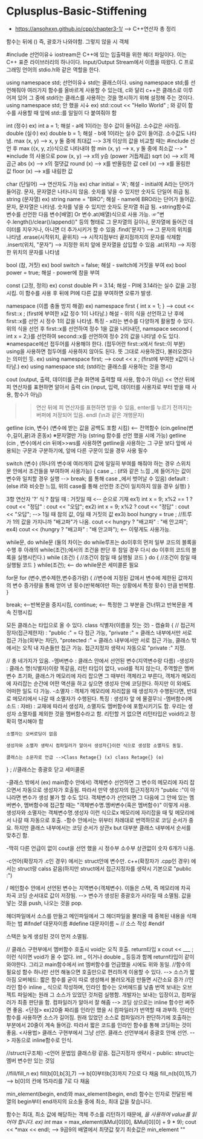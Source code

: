 # Cplusplus-Basic-Stiffening
* https://ansohxxn.github.io/cpp/chapter3-1/ --> C++연산자 총 정리

함수는 뒤에 () 즉, 괄호가 나와야함. 그렇지 않을 시 객체 

#include <iostream> 선언이유↓
iostream은 C++에 있는 입출력을 위한 헤더 파일이다. 이는 C++ 표준 라이브러리의 하나이다. Input/Output Stream에서 이름을 따왔다. 
C 프로그래밍 언어의 stdio.h와 같은 역할을 한다.

using namespace std; 선언이유↓
std는 클래스이다. using namespace std;를 선언해줘야 여러가지 함수를 올바르게 사용할 수 있는데, 
c와 달리 c++은 클래스로 이루어져 있어 그 중에 std라는 클래스를 사용하는 것을 명시하기 위해 설정해 주는 것이다.
using namespace std; 안 했을 시↓
 ex) std::cout << "Hello World" ; 와 같이 함수를 사용할 때 앞에 std::를 일일이 다 붙여줘야 함

int (정수)
 ex) int a = 1;
  해설 - a에 1이라는 정수 값이 들어감. 소수값은 사라짐.
double (실수)
 ex) double b = 1;
  해설 - b에 1이라는 실수 값이 들어감. 소수값도 나타냄.
max (x, y) --> x, y 둘 중에 최대값 --> 3개 이상의 값을 비교할 때는 #include <algorithm> 선언 후 max ({x, y, z})식으로 나타내야 함
min (x, y) --> x, y 둘 중에 최소값 --> "
※include <cmath>의 사용으로
pow (x, y) --> x의 y승 (power 거듭제곱)
sqrt (x) --> x의 제곱근
abs (x) --> x의 절댓값
round (x) --> x를 반올림한 값
ceil (x) --> x를 올림한 값
floor (x) --> x를 내림한 값

char (단일어) --> 연산자도 가능
 ex) char initial = 'A';
  해설 - initial에 A라는 단어가 들어감. 문자, 문자열은 나타나지 않음. 숫자를 넣을 수 있지만 숫자도 단일어 취급 됨.
string (문자열)
 ex) string name = "BRO";
  해설 - name에 BRO라는 단어가 들어감. 문자, 문자열은 나타냄. 숫자를 넣을 수 있지만 숫자도 문자열 취급 됨.
    +string함수로 변수를 선언한 다음 변수[배열] Or 변수.at(배열)식으로 사용 가능.
 ☞"변수.length()/clear()/append()" 등의 형태로 그 문자열의 길이나, 문자열에 들어간 데이터를 지우거나, 아니면 더 추가시키거
	할 수 있음
  .find('문자') --> 그 문자의 위치를 나타냄
  .erase(시작위치, 끝위치) --> 시작지점부터 끝지점까지의 문자를 삭제함
  .insert(위치, "문자") --> 지정한 위치 앞에 문자열을 삽입할 수 있음
  .at(위치) --> 지정한 위치의 문자를 나타냄

bool (참, 거짓)
 ex) bool switch = false;
  해설 - switch에 거짓을 부여
 ex) bool power = true;
  해설 - power에 참을 부여

const (고정, 정의)
 ex) const double PI = 3.14;
  해설 - PI에 3.14라는 실수 값을 고정시킴. 이 함수를 사용 후 뒤에 PI에 다른 값을 부여하면 오류가 발생.

namespace (이름 충돌 방지 해결)
 ex) namespace first { int x = 1; } --> cout << first::x ; (first에 부여한 x값 정수 1이 나타남.)
  해설 - 위의 식을 선언하고 난 후에 first::x를 선언 시 정수 1의 값을 나타냄.
    특징 - x라는 변수를 다양하게 활용할 수 있다. 위의 식을 선언 후 first::x를 선언하여 정수 1을 값을 나타내던, 
             namspace second { int x = 2;}를 선언하여 second::x를 선언하여 정수 2의 값을 나타낼 수도 있다.
※namespace에선 접두어를 사용해야 한다. (접두어란 first::x에서 first::이 부분)
 using을 사용하면 접두어를 사용하지 않아도 된다. 뜻 그대로 사용하겠다, 불러오겠다는 의미인 듯.
  ex) using namespace first; --> cout << x ; (first에 부여한 x값이 나타남.)
  ex) using namespace std; (std라는 클래스를 사용하는 것을 명시)

cout (output, 출력, 데이터를 콘솔 화면에 출력할 때 사용, 함수가 아님)
 << 연산 뒤에 피 연산자를 표현하면 알아서 출력
cin (input, 입력, 데이터를 사용자로 부터 받을 때 사용, 함수가 아님)  
 >> 연산 뒤에 피 연산자를 표현하면 받을 수 있음, enter를 누르기 전까지는 버퍼에 저장되어 있음.
endl (\n과 같은 개행문자)

getline (cin, 변수) (변수에 받는 값을 공백도 포함 시킴) <-- 전역함수 (cin.geline(변수,길이,끝)과 혼동x)
※문자열만 가능 (string 함수를 선언 했을 시에 가능)
  getline (cin , 변수)에서 cin 뒤에>>ws를 사용하면 getline을 사용하는 그 구문 보다 앞에 사용되는 구문과 구분하기에, 앞에 다른 구문이 있을 경우 사용 필수 

switch (변수) (하나의 변수에 여러개의 값에 일일히 부여를 해줘야 하는 경우 스위치 문 안에서 조건들을 부여하며 사용가능)
{
	case _ : (if와 같은 느낌 _에 들어가는 값이 변수와 일치할 경우  실행 --> break; 를 통해 case _에서 벗어날 수 있음)
          default : (else if와 비슷한 느낌, 위의  case를 통해 선언한 조건이 일치하지 않을 경우 실행)
}

3항 연산자 '?'
 식 ? 참일 때 : 거짓일 때 <-- 순으로 기재
   ex1) int x = 9;
     x%2 == 1 ? cout << "정답" : cout << "오답";
  ex2) int x = 9;
     x%2 ? cout << "정답" : cout << "오답"; --> 1일 때 참의 값, 0일 때 거짓의 값
  ex3) bool hungry = true ; //트루가 1의 값을 가지니까 "배고파"가 나옴.
     cout << hungry ? "배고파" : "배 안고파";    
  ex4) cout << (hungry ? "배고파" : "배 안고파"); <-- 이렇게도 사용가능.
  
  while문, do while문 (둘의 차이는 do while루프는 do이후의 먼저 일부 코드의 블록을 수행 후 아래의 while(조건);에서의 조건을 판단 후 참일 경우 다시 do 이후의 코드의 블록을 실행시킨다.)
  while (조건)
  {
  	//조건이 참일 때 실행될 코드
  }
  do
  {
  	//조건이 참일 때 실행될 코드
  } while(조건); <-- do while문은 세미콜론 필요

for문
for (변수,변수제한,변수증가량) 
{
	//변수에 지정된 값에서 변수에 제한된 값까지의 변수 증가량을 통해 얻어 낸 횟수(반복해야만 하는 상황에서 특정 횟수) 만큼 반복함.
}

break; <--반복문을 중지시킴, continue; <-- 특정한 그 부분을 건너뛰고 반복문을 계속 진행시킴

모든 클래스는 타입으로 올 수 있다.
class 식별자(이름을 짓는 것) - 캡슐화
{
  //	접근저장자(접근제한자) : "public :" = 다 접근 가능, "private :" = 클래스 내부에서만 서로 접근 가능(외부는 차단),
	"protected :" = 클래스 내부에서만 서로 접근 가능, 클래스 밖에서는 오직 내 자손들만 접근 가능.
	접근지정자 생략시 자동으로 "private :" 지정. 
	
  // 총 네가지가 있음. 
	-멤버변수 : 클래스 안에서 선언된 변수(지역변수랑 다름)
	-생성자 : 클래스 명(식별자)이랑 똑같음, 리턴 타입이 없다, void를 적지 않는다, 주역할은 멤버변수 초기화, 클래스가 메모리에 자리 잡으면 그 때부터 객체라고 부른다, 객체가 메모리에 자리잡는 순간에 어떤 액션을 하고 싶으면 생성자 안에 코딩한다. 하지만 이 외에도 어떠한 일도 다 가능.
	-소멸자 : 객체가 메모리에 자리잡을 때 생성자가 수행된다면, 반대로 메모리에서 나갈 때 소멸자가 수행된다. 특징 : 생성자 앞	에 물결무늬
	-멤버함수(메소드 : 자바) : 교재에 따라서 생성자, 소멸자도 멤버함수에 포함시키기도 함. 
	  우리는 생성자 소멸자를 제외한 것을 멤버함수라고 함.
	 리턴할 거 없으면 리턴타입은 void라고 정확히 명시해야 함 
	
	소멸자는 오버로딩이 없음
	
	생성자와 소멸자 생략시 컴파일러가 알아서 생성자{}이런 식으로 생성함 소멸자도 동일.
	
	클래스는 소문자로 언급 -->Class Retage{} (x) class Retage{} (o)
	
	
} ; //클래스는 중괄호 닫고 세미콜론

-클래스 밖에서 (ex) main함수 안에서) 객체변수 선언하면  그 변수의 메모리에 자리 잡으면서 자동으로 생성자가 호출됨.
 따라서 만약 생성자의 접근지정자가 "public :"이 아니라면 변수가 생성 불가 할 수도 있다.
 객체변수가 선언되면 그 다음에 그 안에 있는 멤버변수, 멤버함수에 접근할 때는 "객체변수명.멤버변수(혹은 멤버함수)" 이렇게 사용.
 생성자와 소멸자는 객체변수명.생성자 이런 식으로x 메모리에 자리잡을 때 및 메모리에서 나갈 때 자동으로 호출.
-함수 안에서는 위부터 차례대로 번역하므로 코딩 순서가 중요. 하지만 클래스 내부에서는 코딩 순서가 상관x
 but 대부분 클래스 내부에서 순서를 맞추긴 함.

-딱히 다른 언급이 없이 cout을 선언 했을 시 정수부 소수부 상관없이 숫자 6개가 나옴.

-c언어(확장자가 .c인 경우) 에서는 struct안에 변수만. 
  c++(확장자가 .cpp인 경우) 에서는 struct랑 calss 같음(하지만 struct에서 접근지정자를 생략시 기본으로 "public :")

/ 메인함수 안에서 선언된 변수는 지역변수(객체변수). 이들은 스택, 즉 메모리에 차곡 차곡 코딩 순서대로 값이 저장됨. --> 변수가 생성된 중괄호가 사라질 때 소멸됨. 값을 넣는 것을 push, 나오는 것을 pop.

헤더파일에서 소스를 만들고 메인파일에서 그 헤더파일을 불러올 때 중복된 내용을 삭재하는 법
#ifndef 대문자이름
#define 대문자이름
~     // 소스 작성
#endif

스택은 늦게 생성된 것이 먼저 소멸됨.

// 클래스 구현부에서 멤버함수 호출시
void는 오직 호출. return타입 x
cout << ___ ; 이런 식이면 void가 올 수 없다. int _ 이거나 double _ 등등과 함께 return타입이 같이 와야한다. 그리고 main함수에서 int 멤버함수를 언급했을 시에도 위와 동일.
//함수의 필요성
함수 하나만 선언 해놓으면 호출만으로 편리하게 이용할 수 있다. --> 소스가 짧아짐
오버헤드: 짧은 함수를 굳이 따로 생성해서 불러오게끔 만들면 시간소요 증가
//인라인 함수
inline _ 식으로 작성하며, 인라인 함수는 오버헤드를 낮춤 
번역 보내는 오브젝트 파일에는 원래 그 소스가 있었던 것처럼 실행함.
개발자는 보내는 입장이고, 컴파일러가 최종 판단을 함.
컴파일러가 알아서 잘 해줌 --> 코딩 상으로는 inline 함수만 써주면 좋음.
 <단점>
ex)20줄 짜리를 인라인 했을 시 컴파일러가 번역할 때 과부하. 인라인 함수를 사용하면 소스가 길어짐. 원래 있었던 소스로 컴파일러가 판단하기에 호출하는 부분에서 20줄이 계속 들어감. 
따라서 짧은 코드를 인라인 함수를 통해 코딩하는 것이 좋음.
 <사용법>
클래스 구현부에서 그냥 선언.
클래스 선언부에서 중괄호 안에 선언. --> 자동으로 inline함수로 인식.

//struct(구조체) -c언어 문법임
클래스랑 같음.
접근지정자 생략시 - public:
struct는 멤버 변수만 있는 것임

//fill/fill_n
ex) fill(b[0],b[3],7) --> b[0]부터b[3]까지 7으로 다 채움
  	fill_n(b[0],15,7) --> b[0]의 칸에 15자리를 7로 다 채움

min_element(begin, end)와 max_element(begin, end) 함수는 인자로 전달된 배열의 begin부터 end까지의 요소들 중에 최소, 최대 값을 찾습니다.

함수는 최대, 최소 값에 해당하는 객체 주소를 리턴하기 때문에, *을 사용하여 value를 읽어야 합니다.
ex)
int* max = max_element(&Mul[0][0], &Mul[0][0] + 9 * 9);
	cout << *max << endl;  --> 9곱9의 배열에서 최댓값 찾기 최솟값은 min_element ""
